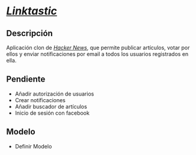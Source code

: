 # [*Linktastic*](http://Linktastic-mmr.herokuapp.com/)

## Descripción

Aplicación clon de [*Hacker News*](http://news.ycombinator.com/), que permite publicar artículos, votar por ellos y enviar notificaciones por email a todos los usuarios registrados en ella.

## Pendiente

- Añadir autorización de usuarios
- Crear notificaciones
- Añadir buscador de artículos
- Inicio de sesión con facebook

## Modelo

- Definir Modelo
